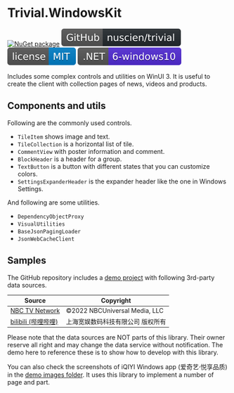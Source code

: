 # Trivial.WindowsKit

[![NuGet package](https://img.shields.io/nuget/dt/Trivial.WindowsKit?label=nuget+downloads)](https://www.nuget.org/packages/Trivial.WindowsKit)
[![GitHub Repository](./assets/badge_GitHub-Repo.svg)](https://github.com/nuscien/winkit)
[![MIT licensed](./assets/badge_lisence_MIT.svg)](https://github.com/nuscien/winkit/blob/master/LICENSE)
![.NET 6 - Windows 10](./assets/badge_NET_6_Win10.svg)

Includes some complex controls and utilities on WinUI 3.
It is useful to create the client with collection pages of news, videos and products.

## Components and utils

Following are the commonly used controls.

- `TileItem` shows image and text.
- `TileCollection` is a horizontal list of tile.
- `CommentView` with poster information and comment.
- `BlockHeader` is a header for a group.
- `TextButton` is a button with different states that you can customize colors.
- `SettingsExpanderHeader` is the expander header like the one in Windows Settings.

And following are some utilities.

- `DependencyObjectProxy`
- `VisualUtilities`
- `BaseJsonPagingLoader`
- `JsonWebCacheClient`

## Samples

The GitHub repository includes a [demo project](https://github.com/nuscien/winkit/tree/main/Demo) with following 3rd-party data sources.

| Source | Copyright |
| -------------------- | -------------------- |
| [NBC TV Network](https://www.nbc.com/) | ©2022 NBCUniversal Media, LLC |
| [bilibili (哔哩哔哩)](https://www.bilibili.com/) | 上海宽娱数码科技有限公司 版权所有 |

Please note that the data sources are NOT parts of this library.
Their owner reserve all right and may change the data service without notification.
The demo here to reference these is to show how to develop with this library.

You can also check the screenshots of iQIYI Windows app (爱奇艺·悦享品质) in the [demo images folder](https://github.com/nuscien/winkit/tree/main/docs/demo/images).
It uses this library to implement a number of page and part.
